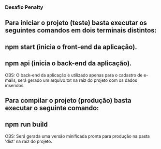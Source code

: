 ### Desafio Penalty

## Para iniciar o projeto (teste) basta executar os seguintes comandos em dois terminais distintos:

## npm start (inicia o front-end da aplicação).
## npm api (inicia o back-end da aplicação).

OBS: O back-end da aplicação é utilizado apenas para o cadastro de e-mails, será gerado um arquivo.txt na raiz do projeto com os dados inseridos.

## Para compilar o projeto (produção) basta executar o seguinte comando:

## npm run build

OBS: Será gerada uma versão minificada pronta para produção na pasta 'dist' na raiz do projeto.

